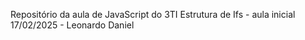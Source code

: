 Repositório da aula de JavaScript do 3TI
Estrutura de Ifs - aula inicial
17/02/2025 - Leonardo Daniel